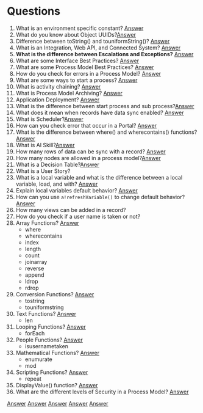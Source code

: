 # Questions
1. What is an environment specific constant? [Answer](./OtherObjects/Constants.md#environment-specific)
2. What do you know about Object UUIDs?[Answer](./Objects.md#uuids)
3. Difference between toString() and touniformString()? [Answer](./Functions/Conversion.md#convert-a-value-to-text)
4. What is an Integration, Web API, and Connected System? [Answer](./Integrations/README.md)
5. **What is the difference between Escalations and Exceptions?** [Answer](./ProcessModels/EscalationandException.md)
6. What are some Interface Best Practices? [Answer](./OtherObjects/Interfaces.md#interface-best-practice)
7. What are some Process Model Best Practices? [Answer](./ProcessModels/ProcessModels.md#process-model-best-practices)
8. How do you check for errors in a Process Model? [Answer](./ProcessModels/ProcessModels.md#errors-in-a-process-model)
9. What are some ways to start a process? [Answer](./ProcessModels/ProcessModels.md#ways-to-start-a-process)
10. What is activity chaining? [Answer](./ProcessModels/ProcessModels.md#activity-chaining)
11. What is Process Model Archiving? [Answer](./ProcessModels/ProcessModels.md#archiving)
12. Application Deployment? [Answer](./Deployment.md)
13. What is the difference between start process and sub process?[Answer](./ProcessModels/Nodes/SmartServices/StartingProcesses/StartSubProcess.md#start-process-vs-sub-process)
15. What does it mean when records have data sync enabled? [Answer](./Data/Records/Records.md#record-data-sync)
16. What is Scheduler?[Answer](./ProcessModels/SCHEDULER.md)
17. How can you check error that occur in a Portal? [Answer](./Portals/PORTALS.md#monitoring-portals)
18. What is the difference between where() and wherecontains() functions? [Answer](./Functions/Array.md#where)
19. What is AI Skill?[Answer]()
20. How many rows of data can be sync with a record? [Answer](./Records/RECORDS.md#record-data-sync)
21. How many nodes are allowed in a process model?[Answer](./ProcessModels/ProcessModels.md#process-model-best-practices)
22. What is a Decision Table?[Answer](./OtherObjects/DecisionTable.md)
23. What is a User Story?
24. What is a local variable and what is the difference between a local variable, load, and with? [Answer](./OtherObjects/LocalVariables.md#local-variales)
25. Explain local variables default behavior? [Answer](./OtherObjects/LocalVariables.md#default-refresh-behavior-for-all-local-variables)
26. How can you use `a!refreshVariable()` to change default behavior? [Answer](./OtherObjects/LocalVariables.md#disable-default-refresh-behavior-arefreshvariable)
27. How many views can be added in a record?
28. How do you check if a user name is taken or not?
29. Array Functions? [Answer]()
    - where
    - wherecontains
    - index
    - length
    - count
    - joinarray
    - reverse
    - append
    - ldrop
    - rdrop
30. Conversion Functions? [Answer]()
    - tostring
    - touniformstring
31. Text Functions? [Answer]()
    - len
32. Looping Functions? [Answer]()
    - forEach
33. People Functions? [Answer]()
    - isusernametaken
34. Mathematical Functions? [Answer]()    
    - enumurate
    - mod
35. Scripting Functions? [Answer]()
    - repeat
36. DisplayValue() function? [Answer]()
37. What are the different levels of Security in a Process Model? [Answer]()


[Answer]()
[Answer]()
[Answer]()
[Answer]()
[Answer]()

